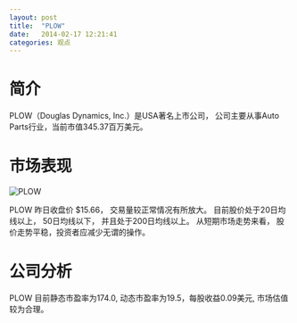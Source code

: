 ```yaml
---
layout: post
title:  "PLOW"
date:   2014-02-17 12:21:41
categories: 观点
---
```


# 简介
PLOW（Douglas Dynamics, Inc.）是USA著名上市公司，
公司主要从事Auto Parts行业，当前市值345.37百万美元。

# 市场表现

![PLOW](http://finviz.com/chart.ashx?t=PLOW&ty=c&ta=1&p=d&s=l)

PLOW 昨日收盘价 $15.66，
交易量较正常情况有所放大。
目前股价处于20日均线以上，
50日均线以下，
并且处于200日均线以上。
从短期市场走势来看，
股价走势平稳，投资者应减少无谓的操作。

# 公司分析
PLOW 目前静态市盈率为174.0, 动态市盈率为19.5，每股收益0.09美元,
市场估值较为合理。
